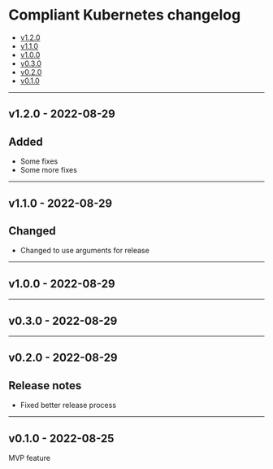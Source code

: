 # Compliant Kubernetes changelog
<!-- BEGIN TOC -->
- [v1.2.0](#v120---2022-08-29)
- [v1.1.0](#v110---2022-08-29)
- [v1.0.0](#v100---2022-08-29)
- [v0.3.0](#v030---2022-08-29)
- [v0.2.0](#v020---2022-08-29)
- [v0.1.0](#v010---2022-08-25)
<!-- END TOC -->

-------------------------------------------------
## v1.2.0 - 2022-08-29

## Added

- Some fixes
- Some more fixes

-------------------------------------------------
## v1.1.0 - 2022-08-29

## Changed

- Changed to use arguments for release

-------------------------------------------------
## v1.0.0 - 2022-08-29


-------------------------------------------------
## v0.3.0 - 2022-08-29


-------------------------------------------------
## v0.2.0 - 2022-08-29

## Release notes

- Fixed better release process

-------------------------------------------------
## v0.1.0 - 2022-08-25

MVP feature
